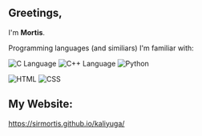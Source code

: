 ## Greetings,

I'm **Mortis**.

Programming languages (and similiars) I'm familiar with:

![C Language](https://img.shields.io/badge/Language-2c2c2c?logo=C) ![C++ Language](https://img.shields.io/badge/Language-2c2c2c?logo=C%2B%2B) ![Python](https://img.shields.io/badge/Python-2c2c2c?logo=Python)

![HTML](https://img.shields.io/badge/HTML-2c2c2c?logo=HTML5) ![CSS](https://img.shields.io/badge/CSS-2c2c2c?logo=CSS3)  

## My Website:

https://sirmortis.github.io/kaliyuga/